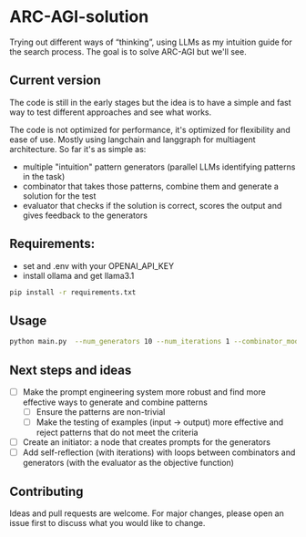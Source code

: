 # ARC-AGI-solution
 
Trying out different ways of “thinking”, using LLMs as my intuition guide for the search process. The goal is to solve ARC-AGI but we'll see.

## Current version

The code is still in the early stages but the idea is to have a simple and fast way to test different approaches and see what works. 

The code is not optimized for performance, it's optimized for flexibility and ease of use. Mostly using langchain and langgraph for multiagent architecture.
So far it's as simple as:
- multiple "intuition" pattern generators (parallel LLMs identifying patterns in the task)
- combinator that takes those patterns, combine them and generate a solution for the test
- evaluator that checks if the solution is correct, scores the output and gives feedback to the generators 

## Requirements:
- set and .env with your OPENAI_API_KEY
- install ollama and get llama3.1
```bash
pip install -r requirements.txt
```

## Usage
```bash
python main.py  --num_generators 10 --num_iterations 1 --combinator_model gpt-4o --evaluator_model llama3.1 --task_id 0520fde7
```

## Next steps and ideas

- [ ] Make the prompt engineering system more robust and find more effective ways to generate and combine patterns
    - [ ] Ensure the patterns are non-trivial
    - [ ] Make the testing of examples (input -> output) more effective and reject patterns that do not meet the criteria
- [ ] Create an initiator: a node that creates prompts for the generators
- [ ] Add self-reflection (with iterations) with loops between combinators and generators (with the evaluator as the objective function)

## Contributing

Ideas and pull requests are welcome. For major changes, please open an issue first to discuss what you would like to change.
